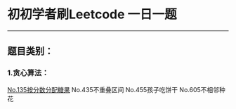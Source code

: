 # 初初学者刷Leetcode 一日一题

---

## 题目类别：
### 1.贪心算法：
[No.135按分数分配糖果](https://github.com/mengxianghan123/leetcode/tree/master/Greedy%20Algorithm/135)
No.435不重叠区间
No.455孩子吃饼干
No.605不相邻种花

